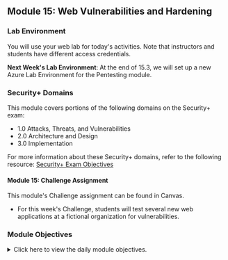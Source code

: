 ## Module 15: Web Vulnerabilities and Hardening


### Lab Environment

You will use your  web lab for today's activities. Note that instructors and students have different access credentials.

**Next Week's Lab Environment**: At the end of 15.3, we will set up a new Azure Lab Environment for the Pentesting module.  

### Security+ Domains

This module covers portions of the following domains on the Security+ exam:

- 1.0 Attacks, Threats, and Vulnerabilities 
- 2.0 Architecture and Design 
- 3.0 Implementation

For more information about these Security+ domains, refer to the following resource: [Security+ Exam Objectives](https://comptiacdn.azureedge.net/webcontent/docs/default-source/exam-objectives/comptia-security-sy0-601-exam-objectives-(2-0).pdf?sfvrsn=8c5889ff_2)


#### Module 15: Challenge Assignment
  
This module's Challenge assignment can be found in Canvas.
  - For this week's Challenge, students will test several new web applications at a fictional organization for vulnerabilities.


### Module Objectives 

<details>
  <summary>Click here to view the daily module objectives.</summary>
  <br>


#### Day 1: Learning Objective

- Articulate the intended and unintended functionalities of a web application.

- Identify and differentiate between SQL and XSS injection vulnerabilities.

- Design malicious SQL queries using DB Fiddle. 

- Create payloads from the malicious SQL queries to test for SQL injection against a web application.

- Design malicious payloads to test for stored and reflected cross-site scripting vulnerabilities.

#### Day 2: Learning Objective

- Differentiate between front-end and back-end component vulnerabilities.

- View confidential files with a directory traversal attack by using the dot-slash method.

- Exploit a web application's file upload functionality to conduct a local file inclusion attack.

- Modify a web application's URL to use a malicious remote script to conduct three different remote file inclusion attacks.


#### Day 3: Learning Objective

- Identify ways in which web application security tools can assist with testing security vulnerabilities.

- Configure Burp Suite and Foxy Proxy to capture and analyze an HTTP request.

- Identify session management vulnerabilities using the Burp Suite Repeater function.

- Conduct a brute force attack against a web application login page with the Burp Intruder function.
  
  




___


© 2022 edX Boot Camps LLC. Confidential and Proprietary. All Rights Reserved. 
